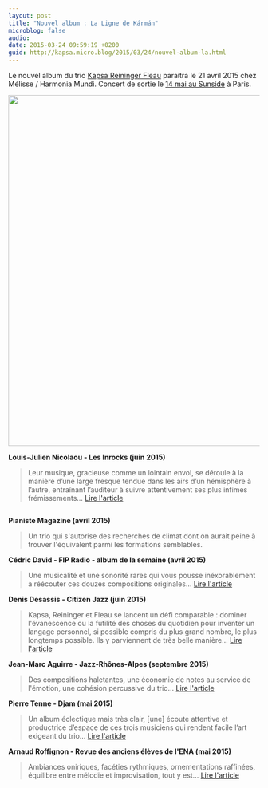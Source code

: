 ```yaml
---
layout: post
title: "Nouvel album : La Ligne de Kármán"
microblog: false
audio: 
date: 2015-03-24 09:59:19 +0200
guid: http://kapsa.micro.blog/2015/03/24/nouvel-album-la.html
---
```

Le nouvel album du trio <a title="Kapsa – Reininger – Fleau" href="http://jeankapsa.com/kapsareiningerfleau/">Kapsa Reininger Fleau</a> paraitra le 21 avril 2015 chez Mélisse / Harmonia Mundi. Concert de sortie le <a href="http://www.sunset-sunside.com/2015/5/artiste/1864/2992/">14 mai au Sunside</a> à Paris.

<img src="http://www.jeankapsa.com/uploads/2018/807879b2f8.jpg" alt="" width="785" height="704" />

<strong>Louis-Julien Nicolaou - Les Inrocks (juin 2015)</strong>
<blockquote>Leur musique, gracieuse comme un lointain envol, se déroule à la manière d’une large fresque tendue dans les airs d’un hémisphère à l’autre, entraînant l’auditeur à suivre attentivement ses plus infimes frémissements... <a href="http://www.lesinrocks.com/2015/06/16/musique/10-albums-pour-decouvrir-le-jazz-daujourdhui-11753946/">Lire l'article</a></blockquote>
<div class="page" title="Page 2">
<div class="section">
<div class="layoutArea">
<div class="column">

<strong>Pianiste Magazine (avril 2015)</strong>
<blockquote>Un trio qui s'autorise des recherches de climat dont on aurait peine à trouver l'équivalent parmi les formations semblables.</blockquote>
<strong>Cédric David - FIP Radio - album de la semaine (avril 2015)</strong>
<blockquote>Une musicalité et une sonorité rares qui vous pousse inéxorablement à réécouter ces douzes compositions originales... <a href="http://nouveau.fipradio.fr/decouvrir/album-jazz/la-ligne-de-karman-17789">Lire l'article</a></blockquote>
<strong>Denis Desassis - Citizen Jazz (juin 2015)</strong>
<blockquote>Kapsa, Reininger et Fleau se lancent un défi comparable : dominer l'évanescence ou la futilité des choses du quotidien pour inventer un langage personnel, si possible compris du plus grand nombre, le plus longtemps possible. Ils y parviennent de très belle manière... <a href="http://www.citizenjazz.com/Jean-Kapsa-Antoine-Reininger.html">Lire l'article</a></blockquote>
<strong>Jean-Marc Aguirre - Jazz-Rhônes-Alpes (septembre 2015)</strong>
<blockquote>Des compositions haletantes, une économie de notes au service de l'émotion, une cohésion percussive du trio... <a href="http://www.jazz-rhone-alpes.com/150831/#disque">Lire l'article</a></blockquote>
<strong>Pierre Tenne - Djam (mai 2015)</strong>
<blockquote>Un album éclectique mais très clair, [une] écoute attentive et productrice d’espace de ces trois musiciens qui rendent facile l’art exigeant du trio... <a href="http://www.djamlarevue.com/blog/chroniques/kapsa-reininger-fleau-la-ligne-de-karman">Lire l'article</a></blockquote>
<strong>Arnaud Roffignon - Revue des anciens élèves de l'ENA (mai 2015)</strong>
<blockquote>Ambiances oniriques, facéties rythmiques, ornementations raffinées, équilibre entre mélodie et improvisation, tout y est... <a href="http://jeankapsa.com/wp-content/uploads/2015/10/KRF-revue-de-lENA.jpg">Lire l'article</a></blockquote>
</div>
</div>
</div>
</div>
